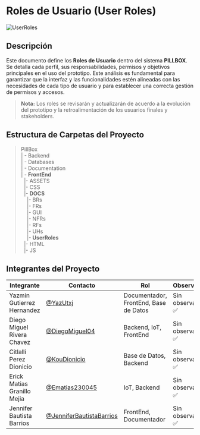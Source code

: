 # Roles de Usuario (User Roles)
![UserRoles](https://img.shields.io/badge/User_Roles-Roles_de_usuario-0288D1?style=flat&logo=auth0&logoColor=white)


## Descripción
Este documento define los **Roles de Usuario** dentro del sistema **PILLBOX**. Se detalla cada perfil, sus responsabilidades, permisos y objetivos principales en el uso del prototipo. Este análisis es fundamental para garantizar que la interfaz y las funcionalidades estén alineadas con las necesidades de cada tipo de usuario y para establecer una correcta gestión de permisos y accesos.

> **Nota:** Los roles se revisarán y actualizarán de acuerdo a la evolución del prototipo y la retroalimentación de los usuarios finales y stakeholders.

## Estructura de Carpetas del Proyecto

>PillBox<br>
>| - Backend <br>
>| - Databases<br>
>| - Documentation<br>
>| - **FrontEnd** <br>
> &nbsp;&nbsp;|- ASSETS<br>
> &nbsp;&nbsp;|- CSS<br>
> &nbsp;&nbsp;|- **DOCS**<br>
> &nbsp;&nbsp;&nbsp;&nbsp;|- BRs<br>
> &nbsp;&nbsp;&nbsp;&nbsp;|- FRs<br>
> &nbsp;&nbsp;&nbsp;&nbsp;|- GUI<br>
> &nbsp;&nbsp;&nbsp;&nbsp;|- NFRs<br>
> &nbsp;&nbsp;&nbsp;&nbsp;|- RFs<br>
> &nbsp;&nbsp;&nbsp;&nbsp;|- UHs<br>
> &nbsp;&nbsp;&nbsp;&nbsp;|- **UserRoles**<br>
> &nbsp;&nbsp;|- HTML<br>
> &nbsp;&nbsp;|- JS<br>


## Integrantes del Proyecto

|Integrante|Contacto|Rol|Observaciones|
|------------|--------|---|---|
|Yazmin Gutierrez Hernandez|[@YazUtxj](https://github.com/YazUtxj)|Documentador, FrontEnd, Base de Datos|Sin observaciones ✅|
|Diego Miguel Rivera Chavez|[@DiegoMiguel04](https://github.com/DiegoMiguel04)|Backend, IoT, FrontEnd|Sin observaciones ✅|
|Citlalli Perez Dionicio |[@KouDionicio](https://github.com/KouDionicio)|Base de Datos, Backend|Sin observaciones ✅|
|Erick Matias Granillo Mejia|[@Ematias230045](https://github.com/Ematias230045)|IoT, Backend|Sin observaciones ✅|
|Jennifer Bautista Barrios|[@JenniferBautistaBarrios](https://github.com/JenniferBautistaBarrios)|FrontEnd, Documentador|Sin observaciones ✅|